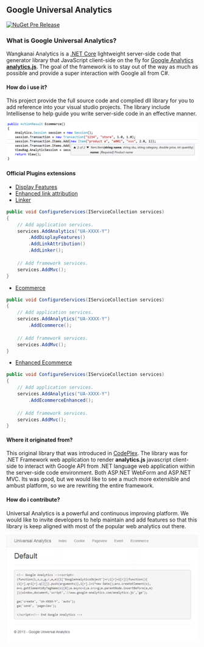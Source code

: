 ## Google Universal Analytics

[![NuGet Pre Release](https://img.shields.io/nuget/vpre/Wangkanai.Universal.svg?maxAge=3600)](https://www.nuget.org/packages/Wangkanai.Universal/)

### What is Google Universal Analytics?
Wangkanai Analytics is a [.NET Core](https://dotnet.github.io/) lightweight server-side code that generator library that JavaScript client-side on the fly for [Google Analytics **analytics.js**](https://developers.google.com/analytics/devguides/collection/analyticsjs/). The goal of the framework is to stay out of the way as much as possible and provide a super interaction with Google all from C#.


#### How do i use it?

This project provide the full source code and complied dll library for you to add reference into your visual studio projects. The library include Intellisense to help guide you write server-side code in an effective manner.

![AddAnalytics IntelliSense](asset/vs-Intellisense.png)

#### Official Plugins extensions
- [Display Features](https://developers.google.com/analytics/devguides/collection/analyticsjs/display-features)
- [Enhanced link attribution](https://developers.google.com/analytics/devguides/collection/analyticsjs/enhanced-link-attribution)
- [Linker](https://developers.google.com/analytics/devguides/collection/analyticsjs/linker)
```csharp
public void ConfigureServices(IServiceCollection services)
{
    // Add application services.
    services.AddAnalytics("UA-XXXX-Y")
        .AddDisplayFeatures()
        .AddLinkAttribution()
        .AddLinker(); 

    // Add framework services.
    services.AddMvc();       
}
```
- [Ecommerce](https://developers.google.com/analytics/devguides/collection/analyticsjs/ecommerce)
```csharp
public void ConfigureServices(IServiceCollection services)
{
    // Add application services.
    services.AddAnalytics("UA-XXXX-Y")
        .AddEcommerce();        

    // Add framework services.
    services.AddMvc();
}
```
- [Enhanced Ecommerce](https://developers.google.com/analytics/devguides/collection/analyticsjs/enhanced-ecommerce)
```csharp
public void ConfigureServices(IServiceCollection services)
{
    // Add application services.
    services.AddAnalytics("UA-XXXX-Y")
        .AddEcommerceEnhanced(); 

    // Add framework services.
    services.AddMvc();       
}
```

#### Where it originated from?
This original library that was introduced in [CodePlex](https://archive.codeplex.com/?p=universalanalytics). The library was for .NET Framework web application to render **analytics.js** javascript client-side to interact with Google API from .NET language web application within the server-side code environment. Both ASP.NET WebForm and ASP.NET MVC. Its was good, but we would like to see a much more extensible and ambust platform, so we are rewriting the entire framework.

#### How do i contribute?
Universal Analytics is a powerful and continuous improving platform. We would like to invite developers to help maintain and add features so that this library is keep aligned with most of the popular web analytics out there. 


![mvc showcase](https://raw.githubusercontent.com/wangkanai/analytics/master/Analytics/wiki/Universal-Analytics-Mvc.png)
